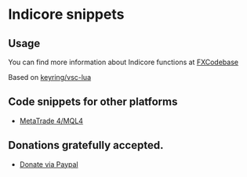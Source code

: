 # Indicore snippets

## Usage

You can find more information about Indicore functions at [FXCodebase](http://www.fxcodebase.com/bin/products/IndicoreSDK/3.3.0/help/Lua/web-content.html#index.html)

Based on [keyring/vsc-lua](https://github.com/keyring/vsc-lua)

## Code snippets for other platforms

* [MetaTrade 4/MQL4](https://github.com/sibvic/vsc-mq4-snippets)

## Donations gratefully accepted.

* [Donate via Paypal](https://paypal.me/sibvic)